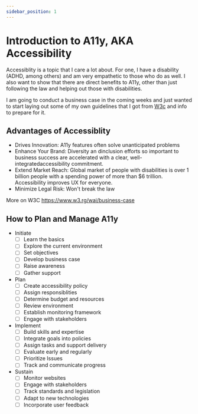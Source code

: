 ```yaml
---
sidebar_position: 1
---
```


# Introduction to A11y, AKA Accessibility

Accessiblity is a topic that I care a lot about. For one, I have a disability (ADHD, among others) and am very empathetic to those who do as well. I also want to show that there are direct benefits to A11y, other than just following the law and helping out those with disabilities.

I am going to conduct a business case in the coming weeks and just wanted to start laying out some of my own guidelines that I got from [W3c](https://www.w3.org) and info to prepare for it.

## Advantages of Accessiblity
- Drives Innovation: A11y features often solve unanticipated problems
- Enhance Your Brand: Diversity an dinclusion efforts so important to business success are accelerated with a clear, well-integratedaccessibility commitment.
- Extend Market Reach: Global market of people with disabilities is over 1 billion people with a spending power of more than $6 trillion. Accessibility improves UX for everyone.
- Minimize Legal Risk: Won't break the law

More on W3C https://www.w3.rg/wai/business-case

## How to Plan and Manage A11y

- Initiate
    - [ ] Learn the basics
    - [ ] Explore the current environment
    - [ ] Set objectives
    - [ ] Develop business case
    - [ ] Raise awareness
    - [ ] Gather support
- Plan
    - [ ] Create accessibility policy
    - [ ] Assign responsiblities
    - [ ] Determine budget and resources
    - [ ] Review environment
    - [ ] Establish monitoring framework
    - [ ] Engage with stakeholders
- Implement
    - [ ] Build skills and expertise
    - [ ] Integrate goals into policies
    - [ ] Assign tasks and support delivery
    - [ ] Evaluate early and regularly
    - [ ] Prioritize Issues
    - [ ] Track and communicate progress
- Sustain
    - [ ] Monitor websites
    - [ ] Engage with stakeholders
    - [ ] Track standards and legislation
    - [ ] Adapt to new technologies
    - [ ] Incorporate user feedback
